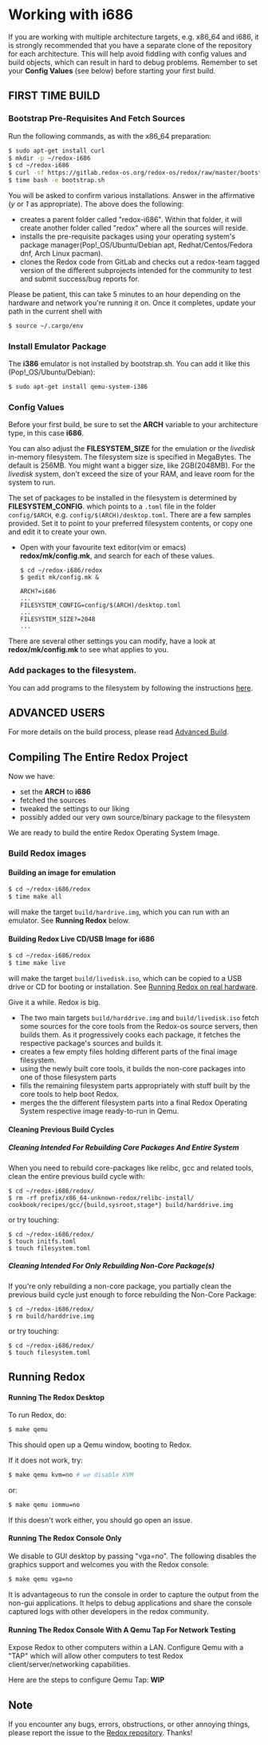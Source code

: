 # Working with i686

If you are working with multiple architecture targets, e.g. x86_64 and i686, it is strongly recommended that you have a separate clone of the repository for each architecture. This will help avoid fiddling with config values and build objects, which can result in hard to debug problems. Remember to set your **Config Values** (see below) before starting your first build.

## FIRST TIME BUILD

### Bootstrap Pre-Requisites And Fetch Sources

Run the following commands, as with the x86_64 preparation:

```sh
$ sudo apt-get install curl
$ mkdir -p ~/redox-i686
$ cd ~/redox-i686
$ curl -sf https://gitlab.redox-os.org/redox-os/redox/raw/master/bootstrap.sh -o bootstrap.sh
$ time bash -e bootstrap.sh
```

You will be asked to confirm various installations. Answer in the affirmative (*y* or *1* as appropriate).
The above does the following:
 - creates a parent folder called "redox-i686". Within that folder, it will create another folder called "redox" where all the sources will reside.
 - installs the pre-requisite packages using your operating system's package manager(Pop!_OS/Ubuntu/Debian apt, Redhat/Centos/Fedora dnf, Arch Linux pacman).
 - clones the Redox code from GitLab and checks out a redox-team tagged version of the different subprojects intended for the community to test and submit success/bug reports for.

Please be patient, this can take 5 minutes to an hour depending on the hardware and network you're running it on. Once it completes, update your path in the current shell with
```sh
$ source ~/.cargo/env
```

### Install Emulator Package

The **i386** emulator is not installed by bootstrap.sh. You can add it like this (Pop!_OS/Ubuntu/Debian):
```sh
$ sudo apt-get install qemu-system-i386
```

### Config Values

Before your first build, be sure to set the **ARCH** variable to your architecture type, in this case **i686**.

You can also adjust the **FILESYSTEM_SIZE** for the emulation or the *livedisk* in-memory filesystem. The filesystem size is specified in MegaBytes.  The default is 256MB. You might want a bigger size, like 2GB(2048MB). For the *livedisk* system, don't exceed the size of your RAM, and leave room for the system to run.

The set of packages to be installed in the filesystem is determined by **FILESYSTEM_CONFIG**. which points to a `.toml` file in the folder `config/$ARCH`, e.g. `config/$(ARCH)/desktop.toml`. There are a few samples provided. Set it to point to your preferred filesystem contents, or copy one and edit it to create your own.

 - Open with your favourite text editor(vim or emacs) **redox/mk/config.mk**, and search for each of these values.
   ```
   $ cd ~/redox-i686/redox
   $ gedit mk/config.mk &
   
   ARCH?=i686
   ...
   FILESYSTEM_CONFIG=config/$(ARCH)/desktop.toml
   ...
   FILESYSTEM_SIZE?=2048
   ...

   ```

There are several other settings you can modify, have a look at **redox/mk/config.mk** to see what applies to you. 

### Add packages to the filesystem.

You can add programs to the filesystem by following the instructions [here](./ch05-03-compiling-program.html).

ADVANCED USERS
--------------

For more details on the build process, please read [Advanced Build](./ch02-06-advanced-build.html).

Compiling The Entire Redox Project
--------------------------------

Now we have:
 - set the **ARCH** to **i686**
 - fetched the sources
 - tweaked the settings to our liking
 - possibly added our very own source/binary package to the filesystem

We are ready to build the entire Redox Operating System Image.

### Build Redox images

#### Building an image for emulation
```sh
$ cd ~/redox-i686/redox
$ time make all
```
will make the target `build/hardrive.img`, which you can run with an emulator. See **Running Redox** below.

#### Building Redox Live CD/USB Image for **i686**
```sh
$ cd ~/redox-i686/redox
$ time make live
```
will make the target `build/livedisk.iso`, which can be copied to a USB drive or CD for booting or installation. See [Running Redox on real hardware](./ch02-03-real-hardware.html).


Give it a while. Redox is big.
- The two main targets `build/harddrive.img` and `build/livedisk.iso` fetch some sources for the core tools from the Redox-os source servers, then builds them.  As it progressively cooks each package, it fetches the respective package's sources and builds it.
- creates a few empty files holding different parts of the final image filesystem.
- using the newly built core tools, it builds the non-core packages into one of those filesystem parts
- fills the remaining filesystem parts appropriately with stuff built by the core tools to help boot Redox.
- merges the the different filesystem parts into a final Redox Operating System respective image ready-to-run in Qemu.

#### Cleaning Previous Build Cycles

##### Cleaning Intended For Rebuilding Core Packages And Entire System

When you need to rebuild core-packages like relibc, gcc and related tools, clean the entire previous build cycle with:
```
$ cd ~/redox-i686/redox/
$ rm -rf prefix/x86_64-unknown-redox/relibc-install/ cookbook/recipes/gcc/{build,sysroot,stage*} build/harddrive.img
```

or try touching:
```
$ cd ~/redox-i686/redox/
$ touch initfs.toml
$ touch filesystem.toml
```

##### Cleaning Intended For Only Rebuilding Non-Core Package(s)

If you're only rebuilding a non-core package,
you partially clean the previous build cycle just enough to force rebuilding the Non-Core Package:
```
$ cd ~/redox-i686/redox/
$ rm build/harddrive.img
```

or try touching:
```
$ cd ~/redox-i686/redox/
$ touch filesystem.toml
```

Running Redox
-------------

#### Running The Redox Desktop

To run Redox, do:
```sh
$ make qemu
```
This should open up a Qemu window, booting to Redox.

If it does not work, try:

```sh
$ make qemu kvm=no # we disable KVM
```

or:

```sh
$ make qemu iommu=no
```

If this doesn't work either, you should go open an issue.

#### Running The Redox Console Only

We disable to GUI desktop by passing "vga=no".  The following disables the graphics support and welcomes you with the Redox console:
```sh
$ make qemu vga=no 
```

It is advantageous to run the console in order to capture the output from the non-gui applications.
It helps to debug applications and share the console captured logs with other developers in the redox community.

#### Running The Redox Console With A Qemu Tap For Network Testing

Expose Redox to other computers within a LAN. Configure Qemu with a "TAP" which will allow other computers to test Redox client/server/networking capabilities.

Here are the steps to configure Qemu Tap:
**WIP**

Note
----

If you encounter any bugs, errors, obstructions, or other annoying things, please report the issue to the [Redox repository]. Thanks!

[Redox repository]: https://gitlab.redox-os.org/redox-os/redox
